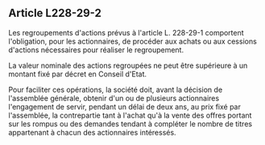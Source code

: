 Article L228-29-2
----
Les regroupements d'actions prévus à l'article L. 228-29-1 comportent
l'obligation, pour les actionnaires, de procéder aux achats ou aux cessions
d'actions nécessaires pour réaliser le regroupement.

La valeur nominale des actions regroupées ne peut être supérieure à un montant
fixé par décret en Conseil d'Etat.

Pour faciliter ces opérations, la société doit, avant la décision de l'assemblée
générale, obtenir d'un ou de plusieurs actionnaires l'engagement de servir,
pendant un délai de deux ans, au prix fixé par l'assemblée, la contrepartie tant
à l'achat qu'à la vente des offres portant sur les rompus ou des demandes
tendant à compléter le nombre de titres appartenant à chacun des actionnaires
intéressés.

